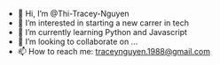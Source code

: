 - 👋 Hi, I’m @Thi-Tracey-Nguyen
- 👀 I’m interested in starting a new carrer in tech
- 🌱 I’m currently learning Python and Javascript
- 💞️ I’m looking to collaborate on ...
- 📫 How to reach me: traceynguyen.1988@gmail.com

<!---
Thi-Tracey-Nguyen/Thi-Tracey-Nguyen is a ✨ special ✨ repository because its `README.md` (this file) appears on your GitHub profile.
You can click the Preview link to take a look at your changes.
--->
